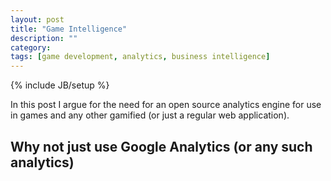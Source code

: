 ```yaml
---
layout: post
title: "Game Intelligence"
description: ""
category: 
tags: [game development, analytics, business intelligence]
---
```

{% include JB/setup %}

In this post I argue for the need for an open source analytics engine
for use in games and any other gamified (or just a regular web
application).

## Why not just use Google Analytics (or any such analytics)
